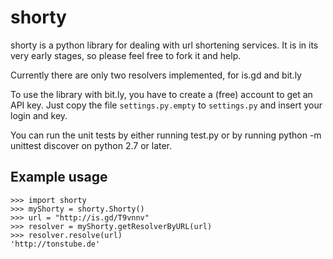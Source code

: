 shorty
======

shorty is a python library for dealing with url shortening services.
It is in its very early stages, so please feel free to fork it and help.

Currently there are only two resolvers implemented, for is.gd and bit.ly

To use the library with bit.ly, you have to create a (free) account to get an API key.
Just copy the file `settings.py.empty` to `settings.py` and insert your login and key.

You can run the unit tests by either running test.py or by running
    python -m unittest discover
on python 2.7 or later.

Example usage
-------------

    >>> import shorty
    >>> myShorty = shorty.Shorty()
    >>> url = "http://is.gd/T9vnnv"
    >>> resolver = myShorty.getResolverByURL(url)
    >>> resolver.resolve(url)
    'http://tonstube.de'

